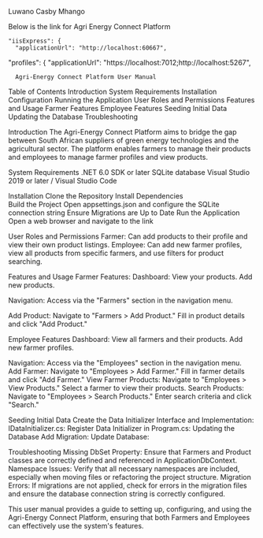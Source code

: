 Luwano Casby Mhango

Below is the link for Agri Energy Connect Platform

    "iisExpress": {
      "applicationUrl": "http://localhost:60667",
 
  "profiles": {
      "applicationUrl": "https://localhost:7012;http://localhost:5267",

      Agri-Energy Connect Platform User Manual
Table of Contents
Introduction
System Requirements
Installation
Configuration
Running the Application
User Roles and Permissions
Features and Usage
Farmer Features
Employee Features
Seeding Initial Data
Updating the Database
Troubleshooting

Introduction
The Agri-Energy Connect Platform aims to bridge the gap between South African suppliers of green energy technologies and the agricultural sector. The platform enables farmers to manage their products and employees to manage farmer profiles and view products.

System Requirements
.NET 6.0 SDK or later
SQLite database
Visual Studio 2019 or later / Visual Studio Code

Installation
Clone the Repository
Install Dependencies  
Build the Project
Open appsettings.json and configure the SQLite connection string
Ensure Migrations are Up to Date
Run the Application
Open a web browser and navigate to the link

User Roles and Permissions
Farmer: Can add products to their profile and view their own product listings.
Employee: Can add new farmer profiles, view all products from specific farmers, and use filters for product searching.

Features and Usage
Farmer Features:
Dashboard:
View your products.
Add new products.

Navigation:
Access via the "Farmers" section in the navigation menu.

Add Product:
Navigate to "Farmers > Add Product."
Fill in product details and click "Add Product."

Employee Features
Dashboard:
View all farmers and their products.
Add new farmer profiles.

Navigation:
Access via the "Employees" section in the navigation menu.
Add Farmer:
Navigate to "Employees > Add Farmer."
Fill in farmer details and click "Add Farmer."
View Farmer Products:
Navigate to "Employees > View Products."
Select a farmer to view their products.
Search Products:
Navigate to "Employees > Search Products."
Enter search criteria and click "Search."

Seeding Initial Data
Create the Data Initializer Interface and Implementation:
IDataInitializer.cs:
Register Data Initializer in Program.cs:
Updating the Database
Add Migration:
Update Database:

Troubleshooting
Missing DbSet Property:
Ensure that Farmers and Product classes are correctly defined and referenced in ApplicationDbContext.
Namespace Issues:
Verify that all necessary namespaces are included, especially when moving files or refactoring the project structure.
Migration Errors:
If migrations are not applied, check for errors in the migration files and ensure the database connection string is correctly configured.

This user manual provides a guide to setting up, configuring, and using the Agri-Energy Connect Platform, ensuring that both Farmers and Employees can effectively use the system's features.
